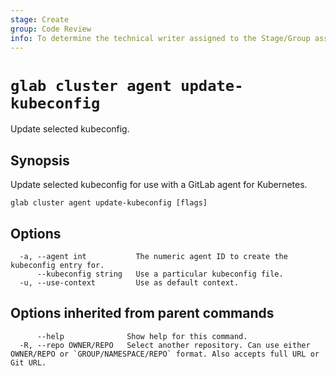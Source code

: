 ```yaml
---
stage: Create
group: Code Review
info: To determine the technical writer assigned to the Stage/Group associated with this page, see https://about.gitlab.com/handbook/product/ux/technical-writing/#assignments
---
```


<!--
This documentation is auto generated by a script.
Please do not edit this file directly. Run `make gen-docs` instead.
-->

# `glab cluster agent update-kubeconfig`

Update selected kubeconfig.

## Synopsis

Update selected kubeconfig for use with a GitLab agent for Kubernetes.

```plaintext
glab cluster agent update-kubeconfig [flags]
```

## Options

```plaintext
  -a, --agent int           The numeric agent ID to create the kubeconfig entry for.
      --kubeconfig string   Use a particular kubeconfig file.
  -u, --use-context         Use as default context.
```

## Options inherited from parent commands

```plaintext
      --help              Show help for this command.
  -R, --repo OWNER/REPO   Select another repository. Can use either OWNER/REPO or `GROUP/NAMESPACE/REPO` format. Also accepts full URL or Git URL.
```
